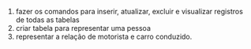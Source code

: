 1. fazer os comandos para inserir, atualizar, excluir e visualizar registros de todas as tabelas
2. criar tabela para representar uma pessoa
3. representar a relação de motorista e carro conduzido.